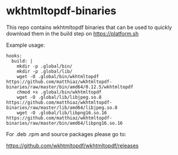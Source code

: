 # wkhtmltopdf-binaries

This repo contains wkhtmltopdf binaries that can be used to quickly download them in the build step on https://platform.sh

Example usage:
```
hooks:
  build: |
    mkdir -p .global/bin/
    mkdir -p .global/lib/
    wget -O .global/bin/wkhtmltopdf https://github.com/matthiaz/wkhtmltopdf-binaries/raw/master/bin/amd64/0.12.5/wkhtmltopdf
    chmod +x .global/bin/wkhtmltopdf
    wget -O .global/lib/libjpeg.so.8 https://github.com/matthiaz/wkhtmltopdf-binaries/raw/master/lib/amd64/libjpeg.so.8
    wget -O .global/lib/libpng16.so.16 https://github.com/matthiaz/wkhtmltopdf-binaries/raw/master/bin/amd64/libpng16.so.16
```

For .deb .rpm and source packages please go to: 

https://github.com/wkhtmltopdf/wkhtmltopdf/releases
